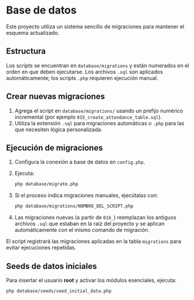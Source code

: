 # Base de datos

Este proyecto utiliza un sistema sencillo de migraciones para mantener el esquema actualizado.

## Estructura

Los scripts se encuentran en `database/migrations` y están numerados en el orden en que deben ejecutarse.
Los archivos `.sql` son aplicados automáticamente; los scripts `.php` requieren ejecución manual.

## Crear nuevas migraciones

1. Agrega el script en `database/migrations/` usando un prefijo numérico incremental
   (por ejemplo `015_create_attendance_table.sql`).
2. Utiliza la extensión `.sql` para migraciones automáticas o `.php` para las que
   necesiten lógica personalizada.

## Ejecución de migraciones

1. Configura la conexión a base de datos en `config.php`.
2. Ejecuta:
   ```bash
   php database/migrate.php
   ```
3. Si el proceso indica migraciones manuales, ejecútalas con:
   ```bash
   php database/migrations/NOMBRE_DEL_SCRIPT.php
   ```

4. Las migraciones nuevas (a partir de `016_`) reemplazan los antiguos archivos
   `.sql` que estaban en la raíz del proyecto y se aplican automáticamente con
   el mismo comando de migración.

El script registrará las migraciones aplicadas en la tabla `migrations` para evitar ejecuciones repetidas.

## Seeds de datos iniciales

Para insertar el usuario **root** y activar los módulos esenciales, ejecuta:

```bash
php database/seeds/seed_initial_data.php
```
